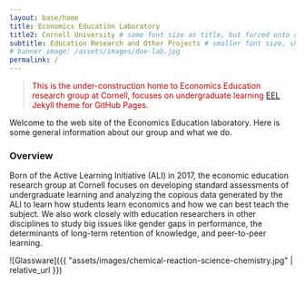 ```yaml
---
layout: base/home
title: Economics Education Laboratory
title2: Cornell University # same font size as title, but forced onto a second line
subtitle: Education Research and Other Projects # smaller font size, shown below title+title2
# banner_image: /assets/images/doe-lab.jpg
permalink: /
---
```


<style>mark{ color:rgb(200,0,0); background-color:white; }</style>
> <mark>This is the under-construction home to Economics Education research group at Cornell, focuses on undergraduate learning</mark> [EEL](https://github.com/TunaDang/EEL) <mark> Jekyll theme for GitHub Pages.</mark>

Welcome to the web site of the Economics Education laboratory.
Here is some general information about our group
and what we do.

### Overview 

Born of the Active Learning Initiative (ALI) in 2017, the economic education research group at Cornell focuses on developing standard assessments of undergraduate learning and analyzing the copious data generated by the ALI to learn how students learn economics and how we can best teach the subject. We also work closely with education researchers in other disciplines to study big issues like gender gaps in performance, the determinants of long-term retention of knowledge, and peer-to-peer learning.

![Glassware]({{ "assets/images/chemical-reaction-science-chemistry.jpg" | relative_url }})

